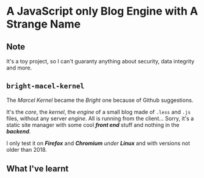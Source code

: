 # A JavaScript only Blog Engine with A Strange Name

## Note
It's a toy project, so I can't guaranty anything about security, data integrity and more.

## `bright-macel-kernel`
The _Marcel Kernel_ became the _Bright_ one because of Github suggestions.

It's the _core_, the _kernel_, the _engine_ of a small blog made of `.less` and `.js` files,
without any server _engine_. All is running from the client... Sorry, it's a static site manager with some cool ___front end___ stuff and nothing in the ___backend___.

I only test it on ___Firefox___ and ___Chromium__ under __Linux___ and with versions not older than 2018.

## What I've learnt
